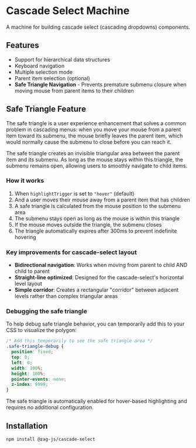 # Cascade Select Machine

A machine for building cascade select (cascading dropdowns) components.

## Features

- Support for hierarchical data structures
- Keyboard navigation
- Multiple selection mode
- Parent item selection (optional)
- **Safe Triangle Navigation** - Prevents premature submenu closure when moving mouse from parent items to their
  children

## Safe Triangle Feature

The safe triangle is a user experience enhancement that solves a common problem in cascading menus: when you move your
mouse from a parent item toward its submenu, the mouse briefly leaves the parent item, which would normally cause the
submenu to close before you can reach it.

The safe triangle creates an invisible triangular area between the parent item and its submenu. As long as the mouse
stays within this triangle, the submenu remains open, allowing users to smoothly navigate to child items.

### How it works

1. When `highlightTrigger` is set to `"hover"` (default)
2. And a user moves their mouse away from a parent item that has children
3. A safe triangle is calculated from the mouse position to the submenu area
4. The submenu stays open as long as the mouse is within this triangle
5. If the mouse moves outside the triangle, the submenu closes
6. The triangle automatically expires after 300ms to prevent indefinite hovering

### Key improvements for cascade-select layout

- **Bidirectional navigation**: Works when moving from parent to child AND child to parent
- **Straight-line optimized**: Designed for the cascade-select's horizontal level layout
- **Simple corridor**: Creates a rectangular "corridor" between adjacent levels rather than complex triangular areas

### Debugging the safe triangle

To help debug safe triangle behavior, you can temporarily add this to your CSS to visualize the polygon:

```css
/* Add this temporarily to see the safe triangle area */
.safe-triangle-debug {
  position: fixed;
  top: 0;
  left: 0;
  width: 100%;
  height: 100%;
  pointer-events: none;
  z-index: 9999;
}
```

The safe triangle is automatically enabled for hover-based highlighting and requires no additional configuration.

## Installation

```bash
npm install @zag-js/cascade-select
```
